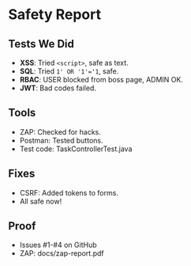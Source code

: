 # Safety Report

## Tests We Did
- **XSS**: Tried `<script>`, safe as text.
- **SQL**: Tried `1' OR '1'='1`, safe.
- **RBAC**: USER blocked from boss page, ADMIN OK.
- **JWT**: Bad codes failed.

## Tools
- ZAP: Checked for hacks.
- Postman: Tested buttons.
- Test code: TaskControllerTest.java

## Fixes
- CSRF: Added tokens to forms.
- All safe now!

## Proof
- Issues #1-#4 on GitHub
- ZAP: docs/zap-report.pdf